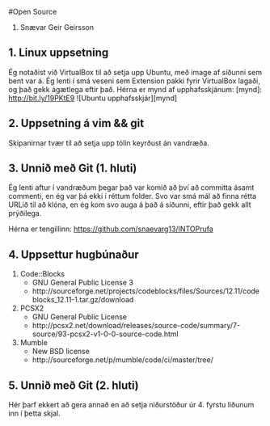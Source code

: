 #Open Source


<ol>
<li>Snævar Geir Geirsson</li>
</ol>

## 1. Linux uppsetning


Ég notaðist við VirtualBox til að setja upp Ubuntu, með image af síðunni sem bent var á.
Ég lenti í smá veseni sem Extension pakki fyrir VirtualBox lagaði, og það gekk ágætlega eftir það.
Hérna er mynd af upphafsskjánum:
[mynd]: http://bit.ly/19PKtE9
![Ubuntu upphafsskjár][mynd]

## 2. Uppsetning á vim && git


Skipanirnar tvær til að setja upp tólin keyrðust án vandræða.

## 3. Unnið með Git (1. hluti)


Ég lenti aftur í vandræðum þegar það var komið að því að committa ásamt commenti, en ég var þá ekki í réttum folder. Svo var smá mál að finna rétta URLið til að klóna, en ég kom svo auga á það á síðunni, eftir það gekk allt prýðilega.

Hérna er tengillinn:
https://github.com/snaevarg13/INTOPrufa


## 4. Uppsettur hugbúnaður


<ol>
<li>Code::Blocks
<ul><li>GNU General Public License 3</li>
<li>http://sourceforge.net/projects/codeblocks/files/Sources/12.11/codeblocks_12.11-1.tar.gz/download</li></ul></li>

<li>PCSX2
<ul><li>GNU General Public License</li>
<li>http://pcsx2.net/download/releases/source-code/summary/7-source/93-pcsx2-v1-0-0-source-code.html</li></ul></li>

<li>Mumble
<ul><li>New BSD license</li>
<li>http://sourceforge.net/p/mumble/code/ci/master/tree/</li></ul></li>
</ol>

## 5. Unnið með Git (2. hluti)

Hér þarf ekkert að gera annað en að setja niðurstöður úr 4. fyrstu liðunum inn í þetta skjal.
